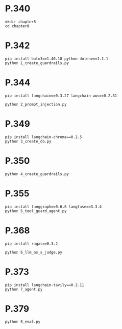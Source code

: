 # P.340

```
mkdir chapter8
cd chapter8
```

# P.342

```
pip install boto3==1.40.18 python-dotenv==1.1.1
python 1_create_guardrails.py
```

# P.344

```
pip install langchain==0.3.27 langchain-aws==0.2.31
```

```
python 2_prompt_injection.py
```

# P.349

```
pip install langchain-chroma==0.2.5
python 3_create_db.py
```

# P.350

```
python 4_create_guardrails.py
```

# P.355

```
pip install langgraph==0.6.6 langfuse==3.3.4
python 5_tool_guard_agent.py
```

# P.368

```
pip install ragas==0.3.2
```

```
python 6_llm_as_a_judge.py
```

# P.373

```
pip install langchain-tavily==0.2.11
python 7_agent.py
```

# P.379

```
python 8_eval.py
```